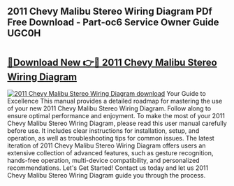 ## 2011 Chevy Malibu Stereo Wiring Diagram PDf Free Download - Part-oc6 Service Owner Guide UGC0H

# <h2><a href="http://dflguv.blite.top/?on=2011+Chevy+Malibu+Stereo+Wiring+Diagram">🔗Download New 👉🔴 2011 Chevy Malibu Stereo Wiring Diagram</a></h2>

[![2011 Chevy Malibu Stereo Wiring Diagram download](https://i.imgur.com/lujVjoI.png)](http://dflguv.blite.top/?on=2011+Chevy+Malibu+Stereo+Wiring+Diagram)
Your Guide to Excellence This manual provides a detailed roadmap for mastering the use of your new 2011 Chevy Malibu Stereo Wiring Diagram. Follow along to ensure optimal performance and enjoyment. To make the most of your 2011 Chevy Malibu Stereo Wiring Diagram, please read this user manual carefully before use. It includes clear instructions for installation, setup, and operation, as well as troubleshooting tips for common issues. The latest iteration of 2011 Chevy Malibu Stereo Wiring Diagram offers users an extensive collection of advanced features, such as gesture recognition, hands-free operation, multi-device compatibility, and personalized recommendations. Let's Get Started! Contact us today and let us 2011 Chevy Malibu Stereo Wiring Diagram guide you through the process.
